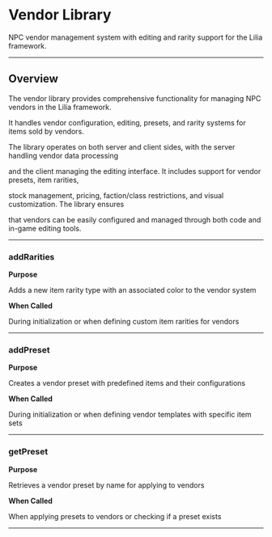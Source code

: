 # Vendor Library

NPC vendor management system with editing and rarity support for the Lilia framework.

---

## Overview

The vendor library provides comprehensive functionality for managing NPC vendors in the Lilia framework.

It handles vendor configuration, editing, presets, and rarity systems for items sold by vendors.

The library operates on both server and client sides, with the server handling vendor data processing

and the client managing the editing interface. It includes support for vendor presets, item rarities,

stock management, pricing, faction/class restrictions, and visual customization. The library ensures

that vendors can be easily configured and managed through both code and in-game editing tools.

---

### addRarities

**Purpose**

Adds a new item rarity type with an associated color to the vendor system

**When Called**

During initialization or when defining custom item rarities for vendors

---

### addPreset

**Purpose**

Creates a vendor preset with predefined items and their configurations

**When Called**

During initialization or when defining vendor templates with specific item sets

---

### getPreset

**Purpose**

Retrieves a vendor preset by name for applying to vendors

**When Called**

When applying presets to vendors or checking if a preset exists

---

